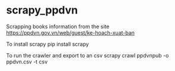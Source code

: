 # scrapy_ppdvn
Scrapping books information from the site https://ppdvn.gov.vn/web/guest/ke-hoach-xuat-ban

To install scrapy 
pip install scrapy

To run the crawler and export to an csv
scrapy crawl ppdvnpub -o ppdvn.csv -t csv

